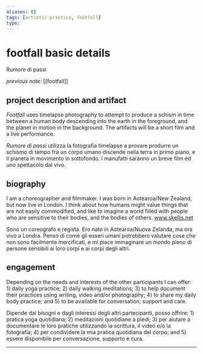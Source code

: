 ```yaml
---
aliases: []
tags: [artistic-practice, footfall]
type: 
---
```


# footfall basic details

Rumore di passi

_previous note:_ [[footfall]]

## project description and artifact

_Footfall_ uses timelapse photography to attempt to produce a schism in time between a human body descending into the earth in the foreground, and the planet in motion in the background. The artifacts will be a short film and a live performance.

_Rumore di passi_ utilizza la fotografia timelapse a provare produrre un schismo di tempo fra un corpo umano discende nella terra in primo piano, e il pianeta in movimento in sottofondo. I manufatti sarànno un breve film ed uno spettacolo dal vivo.


## biography

I am a choreographer and filmmaker. I was born in Aotearoa/New Zealand, but now live in London. I think about how humans might value things that are not easily commodified, and like to imagine a world filled with people who are sensitive to their bodies, and the bodies of others. www.skellis.net

Sono un coreografo e regista. Ero nato in Aotearoa/Nuova Zelanda, ma ora vivo a Londra. Penso di come gli esseri umani potrebbero valutare cose che non sono facilmente mercificati, e mi piace immaginare un mondo pieno di persone sensibili ai loro corpi e ai corpi degli altri.

## engagement

Depending on the needs and interests of the other participants I can offer: 1) daily yoga practice; 2) daily walking meditations; 3) to help document their practices using writing, video and/or photography; 4) to share my daily body practice; and 5) to be available for conversation, support and care. 

Dipende dai bisogni e dagli interessi degli altri partecipanti, posso offrire: 1) pratica yoga quotidiana; 2) meditazioni quotidiane a piedi; 3) per aiutare a documentare le loro pratiche utilizzando la scrittura, il video e/o la fotografia; 4) per condividere la mia pratica quotidiana del corpo; and 5) essere disponibile per conversazione, supporto e cura.

---




